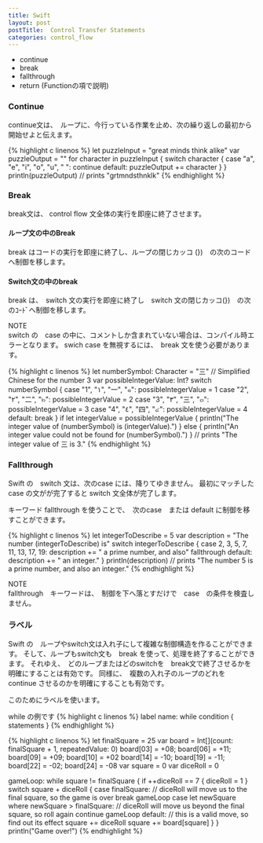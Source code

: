 ```yaml
---
title: Swift
layout: post
postTitle:  Control Transfer Statements
categories: control_flow
---
```


+ continue
+ break
+ fallthrough
+ return  (Functionの項で説明)

### Continue

continue文は、　ループに、今行っている作業を止め、次の繰り返しの最初から開始せよと伝えます。

{% highlight c linenos %}
let puzzleInput = "great minds think alike"
var puzzleOutput = ""
for character in puzzleInput {
    switch character {
    case "a", "e", "i", "o", "u", " ":
        continue
    default:
        puzzleOutput += character
    }
}
println(puzzleOutput)
// prints "grtmndsthnklk"
{% endhighlight %}


<h3>Break</h3>

break文は、 control flow 文全体の実行を即座に終了させます。

<h4>ループ文の中のBreak</h4>

break はコードの実行を即座に終了し、ループの閉じカッコ (})　の次のコードへ制御を移します。 

<h4>Switch文の中のbreak</h4>

break は、　switch 文の実行を即座に終了し　switch 文の閉じカッコ(})　の次のｺｰﾄﾞへ制御を移します。

<div class="panel">
    <div class="panel-heading">NOTE</div>
    switch の　case の中に、コメントしか含まれていない場合は、コンパイル時エラーとなります。
    swich case を無視するには、　break 文を使う必要があります。
</div>

{% highlight c linenos %}
let numberSymbol: Character = "三"  // Simplified Chinese for the number 3
var possibleIntegerValue: Int?
switch numberSymbol {
case "1", "١", "一", "๑":
    possibleIntegerValue = 1
case "2", "٢", "二", "๒":
    possibleIntegerValue = 2
case "3", "٣", "三", "๓":
    possibleIntegerValue = 3
case "4", "٤", "四", "๔":
    possibleIntegerValue = 4
default:
    break
}
if let integerValue = possibleIntegerValue {
    println("The integer value of \(numberSymbol) is \(integerValue).")
} else {
    println("An integer value could not be found for \(numberSymbol).")
}
// prints "The integer value of 三 is 3."
{% endhighlight %}


<h3>Fallthrough</h3>

Swift の　switch 文は、次のcase には、降りてゆきません。 最初にマッチしたcase の文がが完了すると
switch 文全体が完了します。 

キーワード fallthrough を使うことで、　次のcase　または default に制御を移すことができます。

{% highlight c linenos %}
let integerToDescribe = 5
var description = "The number \(integerToDescribe) is"
switch integerToDescribe {
case 2, 3, 5, 7, 11, 13, 17, 19:
    description += " a prime number, and also"
    fallthrough
default:
    description += " an integer."
}
println(description)
// prints "The number 5 is a prime number, and also an integer."
{% endhighlight %}

<div class="panel">
    <div class="panel-heading">NOTE</div>
    fallthrough　キーワードは、　制御を下へ落とすだけで　case　の条件を検査しません。
</div>

<h3>ラベル</h3>
Swift の　ループやswitch文は入れ子にして複雑な制御構造を作ることができます。
そして、ループもswitch文も　break を使って、処理を終了することができます。
それゆえ、　どのループまたはどのswitchを　break文で終了させるかを明確にすることは有効です。
同様に、　複数の入れ子のループのどれを　continue させるのかを明確にすることも有効です。

このためにラベルを使います。

while の例です
{% highlight c linenos %}
label name: while condition {
    statements
}
{% endhighlight %}

{% highlight c linenos %}
let finalSquare = 25
var board = Int[](count: finalSquare + 1, repeatedValue: 0)
board[03] = +08; board[06] = +11; board[09] = +09; board[10] = +02
board[14] = -10; board[19] = -11; board[22] = -02; board[24] = -08
var square = 0
var diceRoll = 0

gameLoop: while square != finalSquare {
    if ++diceRoll == 7 { diceRoll = 1 }
    switch square + diceRoll {
    case finalSquare:
        // diceRoll will move us to the final square, so the game is over
        break gameLoop
    case let newSquare where newSquare > finalSquare:
        // diceRoll will move us beyond the final square, so roll again
        continue gameLoop
    default:
        // this is a valid move, so find out its effect
        square += diceRoll
        square += board[square]
    }
}
println("Game over!")
{% endhighlight %}
